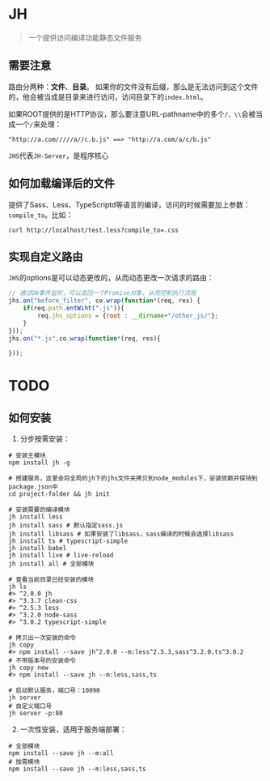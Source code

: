 # JH

> 一个提供访问编译功能静态文件服务

## 需要注意

路由分两种：**文件**、**目录**。 如果你的文件没有后缀，那么是无法访问到这个文件的，他会被当成是目录来进行访问，访问目录下的`index.html`。

如果ROOT提供的是HTTP协议，那么要注意URL-pathname中的多个`/、\\`会被当成一个`/`来处理：
```
"http://a.com/////a//c.b.js" ==> "http://a.com/a/c/b.js"
```

`JHS`代表`JH-Server`，是程序核心

## 如何加载编译后的文件

提供了Sass、Less、TypeScriptd等语言的编译，访问的时候需要加上参数：`compile_to`。比如：
```
curl http://localhost/test.less?compile_to=.css
```

## 实现自定义路由

`JHS`的options是可以动态更改的，从而动态更改一次请求的路由：
```js
// 通过ON事件监听，可以返回一个Promise对象，从而控制执行流程
jhs.on("before_filter", co.wrap(function*(req, res) {
    if(req.path.entWiht(".js")){
        req.jhs_options = {root : __dirname+"/other_js/"};
    }
}));
jhs.on("*.js",co.wrap(function*(req, res){
    
}));
```

# TODO

## 如何安装

1. 分步按需安装：
```shell
# 安装主模块
npm install jh -g

# 搭建服务，这里会将全局的jh下的jhs文件夹拷贝到node_modules下，安装依赖并保持到package.json中
cd project-folder && jh init

# 安装需要的编译模块
jh install less
jh install sass # 默认指定sass.js
jh install libsass # 如果安装了libsass，sass编译的时候会选择libsass
jh install ts # typescript-simple
jh install babel
jh install live # live-reload
jh install all # 全部模块

# 查看当前目录已经安装的模块
jh ls
#> ^2.0.0 jh
#> ^3.3.7 clean-css
#> ^2.5.3 less
#> ^3.2.0 node-sass
#> ^3.0.2 typescript-simple

# 拷贝出一次安装的命令
jh copy
#> npm install --save jh^2.0.0 --m:less^2.5.3,sass^3.2.0,ts^3.0.2
# 不带版本号的安装命令
jh copy new
#> npm install --save jh --m:less,sass,ts

# 启动默认服务，端口号：10090
jh server
# 自定义端口号
jh server -p:80
```
2. 一次性安装，适用于服务端部署：
```shell
# 全部模块
npm install --save jh --m:all
# 按需模块
npm install --save jh --m:less,sass,ts
```
